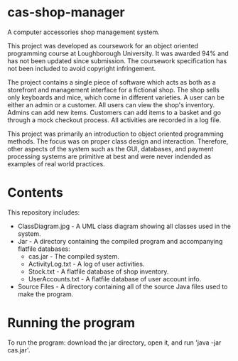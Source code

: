 # cas-shop-manager
A computer accessories shop management system. 

This project was developed as coursework for an object oriented programming course at Loughborough University. It was awarded 94% and has not been updated since submission. The coursework specification has not been included to avoid copyright infringement.

The project contains a single piece of software which acts as both as a storefront and management interface for a fictional shop. The shop sells only keyboards and mice, which come in different varieties. A user can be either an admin or a customer. All users can view the shop's inventory. Admins can add new items. Customers can add items to a basket and go through a mock checkout process. All activities are recorded in a log file.

This project was primarily an introduction to object oriented programming methods. The focus was on proper class design and interaction. Therefore, other aspects of the system such as the GUI, databases, and payment processing systems are primitive at best and were never indended as examples of real world practices.

# Contents
This repository includes:
* ClassDiagram.jpg - A UML class diagram showing all classes used in the system.
* Jar - A directory containing the compiled program and accompanying flatfile databases:
  * cas.jar - The compiled system.
  * ActivityLog.txt - A log of user activities.
  * Stock.txt - A flatfile database of shop inventory.
  * UserAccounts.txt - A flatfile database of user account info.
* Source Files - A directory containing all of the source Java files used to make the program.

# Running the program
To run the program: download the jar directory, open it, and run 'java -jar cas.jar'.
